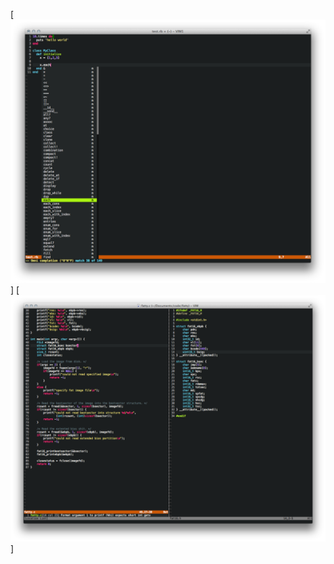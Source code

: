 [<img src="https://github.com/dmateos/dotvim/raw/master/screenshot1.png">]
[<img src="https://github.com/dmateos/dotvim/raw/master/screenshot2.png">]
